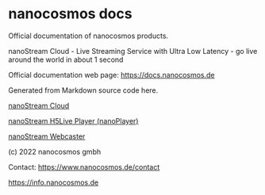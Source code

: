 # nanocosmos docs

Official documentation of nanocosmos products.

nanoStream Cloud - Live Streaming Service with Ultra Low Latency - go live around the world in about 1 second

Official documentation web page: https://docs.nanocosmos.de

Generated from Markdown source code here.

[nanoStream Cloud](docs/cloud)

[nanoStream H5Live Player (nanoPlayer)](docs/nanoplayer)

[nanoStream Webcaster](docs/webrtc)

(c) 2022 nanocosmos gmbh

Contact: https://www.nanocosmos.de/contact

https://info.nanocosmos.de
